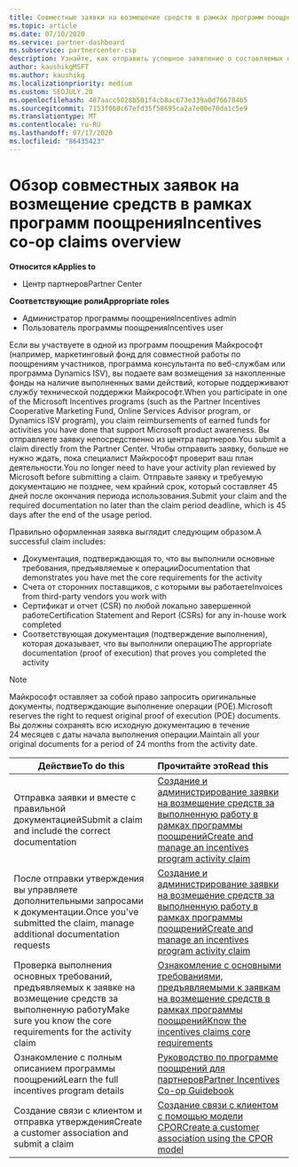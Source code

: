 ```yaml
---
title: Совместные заявки на возмещение средств в рамках программ поощрения
ms.topic: article
ms.date: 07/10/2020
ms.service: partner-dashboard
ms.subservice: partnercenter-csp
description: Узнайте, как отправить успешное заявление о составляемых операциях для поощрения, организуя соответствующую документацию, счета, заявления и подтверждение выполнения.
author: kaushikgMSFT
ms.author: kaushikg
ms.localizationpriority: medium
ms.custom: SEOJULY.20
ms.openlocfilehash: 487aacc5028b501f4cb8ac673e339a0d766784b5
ms.sourcegitcommit: 7153f0b8c67efd35f58695ca2a7e00e70da1c5e9
ms.translationtype: MT
ms.contentlocale: ru-RU
ms.lasthandoff: 07/17/2020
ms.locfileid: "86435423"
---
```

# <a name="incentives-co-op-claims-overview"></a><span data-ttu-id="a2e0a-103">Обзор совместных заявок на возмещение средств в рамках программ поощрения</span><span class="sxs-lookup"><span data-stu-id="a2e0a-103">Incentives co-op claims overview</span></span>

<span data-ttu-id="a2e0a-104">**Относится к**</span><span class="sxs-lookup"><span data-stu-id="a2e0a-104">**Applies to**</span></span>

- <span data-ttu-id="a2e0a-105">Центр партнеров</span><span class="sxs-lookup"><span data-stu-id="a2e0a-105">Partner Center</span></span>

<span data-ttu-id="a2e0a-106">**Соответствующие роли**</span><span class="sxs-lookup"><span data-stu-id="a2e0a-106">**Appropriate roles**</span></span>

- <span data-ttu-id="a2e0a-107">Администратор программы поощрения</span><span class="sxs-lookup"><span data-stu-id="a2e0a-107">Incentives admin</span></span>
- <span data-ttu-id="a2e0a-108">Пользователь программы поощрения</span><span class="sxs-lookup"><span data-stu-id="a2e0a-108">Incentives user</span></span>

<span data-ttu-id="a2e0a-109">Если вы участвуете в одной из программ поощрения Майкрософт (например, маркетинговый фонд для совместной работы по поощрениям участников, программа консультанта по веб-службам или программа Dynamics ISV), вы подаете вам возмещения за накопленные фонды на наличие выполненных вами действий, которые поддерживают службу технической поддержки Майкрософт.</span><span class="sxs-lookup"><span data-stu-id="a2e0a-109">When you participate in one of the Microsoft Incentives programs (such as the Partner Incentives Cooperative Marketing Fund, Online Services Advisor program, or Dynamics ISV program), you claim reimbursements of earned funds for activities you have done that support Microsoft product awareness.</span></span> <span data-ttu-id="a2e0a-110">Вы отправляете заявку непосредственно из центра партнеров.</span><span class="sxs-lookup"><span data-stu-id="a2e0a-110">You submit a claim directly from the Partner Center.</span></span> <span data-ttu-id="a2e0a-111">Чтобы отправить заявку, больше не нужно ждать, пока специалист Майкрософт проверит ваш план деятельности.</span><span class="sxs-lookup"><span data-stu-id="a2e0a-111">You no longer need to have your activity plan reviewed by Microsoft before submitting a claim.</span></span> <span data-ttu-id="a2e0a-112">Отправьте заявку и требуемую документацию не позднее, чем крайний срок, который составляет 45 дней после окончания периода использования.</span><span class="sxs-lookup"><span data-stu-id="a2e0a-112">Submit your claim and the required documentation no later than the claim period deadline, which is 45 days after the end of the usage period.</span></span>

<span data-ttu-id="a2e0a-113">Правильно оформленная заявка выглядит следующим образом.</span><span class="sxs-lookup"><span data-stu-id="a2e0a-113">A successful claim includes:</span></span>

- <span data-ttu-id="a2e0a-114">Документация, подтверждающая то, что вы выполнили основные требования, предъявляемые к операции</span><span class="sxs-lookup"><span data-stu-id="a2e0a-114">Documentation that demonstrates you have met the core requirements for the activity</span></span>
- <span data-ttu-id="a2e0a-115">Счета от сторонних поставщиков, с которыми вы работаете</span><span class="sxs-lookup"><span data-stu-id="a2e0a-115">Invoices from third-party vendors you work with</span></span>
- <span data-ttu-id="a2e0a-116">Сертификат и отчет (CSR) по любой локально завершенной работе</span><span class="sxs-lookup"><span data-stu-id="a2e0a-116">Certification Statement and Report (CSRs) for any in-house work completed</span></span>
- <span data-ttu-id="a2e0a-117">Соответствующая документация (подтверждение выполнения), которая доказывает, что вы выполнили операцию</span><span class="sxs-lookup"><span data-stu-id="a2e0a-117">The appropriate documentation (proof of execution) that proves you completed the activity</span></span> 

>[!NOTE]
><span data-ttu-id="a2e0a-118">Майкрософт оставляет за собой право запросить оригинальные документы, подтверждающие выполнение операции (POE).</span><span class="sxs-lookup"><span data-stu-id="a2e0a-118">Microsoft reserves the right to request original proof of execution (POE) documents.</span></span> <span data-ttu-id="a2e0a-119">Вы должны сохранять всю исходную документацию в течение 24 месяцев с даты начала выполнения операции.</span><span class="sxs-lookup"><span data-stu-id="a2e0a-119">Maintain all your original documents for a period of 24 months from the activity date.</span></span> 

|<span data-ttu-id="a2e0a-120">**Действие**</span><span class="sxs-lookup"><span data-stu-id="a2e0a-120">**To do this**</span></span>   |<span data-ttu-id="a2e0a-121">**Прочитайте это**</span><span class="sxs-lookup"><span data-stu-id="a2e0a-121">**Read this**</span></span>   |
|-----------------|:--------------------------------------|
|<span data-ttu-id="a2e0a-122">Отправка заявки и вместе с правильной документацией</span><span class="sxs-lookup"><span data-stu-id="a2e0a-122">Submit a claim and include the correct documentation</span></span>|[<span data-ttu-id="a2e0a-123">Создание и администрирование заявки на возмещение средств за выполненную работу в рамках программы поощрений</span><span class="sxs-lookup"><span data-stu-id="a2e0a-123">Create and manage an incentives program activity claim</span></span>](create-incentives-claims.md)|
|<span data-ttu-id="a2e0a-124">После отправки утверждения вы управляете дополнительными запросами к документации.</span><span class="sxs-lookup"><span data-stu-id="a2e0a-124">Once you've submitted the claim, manage additional documentation requests</span></span>|[<span data-ttu-id="a2e0a-125">Создание и администрирование заявки на возмещение средств за выполненную работу в рамках программы поощрений</span><span class="sxs-lookup"><span data-stu-id="a2e0a-125">Create and manage an incentives program activity claim</span></span>](create-incentives-claims.md)  |
|<span data-ttu-id="a2e0a-126">Проверка выполнения основных требований, предъявляемых к заявке на возмещение средств за выполненную работу</span><span class="sxs-lookup"><span data-stu-id="a2e0a-126">Make sure you know the core requirements for the activity claim</span></span>|[<span data-ttu-id="a2e0a-127">Ознакомление с основными требованиями, предъявляемыми к заявкам на возмещение средств в рамках программы поощрений</span><span class="sxs-lookup"><span data-stu-id="a2e0a-127">Know the incentives claims core requirements</span></span>](core-requirements.md)   |
|<span data-ttu-id="a2e0a-128">Ознакомление с полным описанием программы поощрений</span><span class="sxs-lookup"><span data-stu-id="a2e0a-128">Learn the full incentives program details</span></span>|[<span data-ttu-id="a2e0a-129">Руководство по программе поощрений для партнеров</span><span class="sxs-lookup"><span data-stu-id="a2e0a-129">Partner Incentives Co-op Guidebook</span></span>](https://assets.microsoft.com/coop-guidebook.pdf)
|<span data-ttu-id="a2e0a-130">Создание связи с клиентом и отправка утверждения</span><span class="sxs-lookup"><span data-stu-id="a2e0a-130">Create a customer association and submit a claim</span></span> |[<span data-ttu-id="a2e0a-131">Создание связи с клиентом с помощью модели CPOR</span><span class="sxs-lookup"><span data-stu-id="a2e0a-131">Create a customer association using the CPOR model</span></span>](submit-osa-claim.md)|
                                                                                 
                                   
